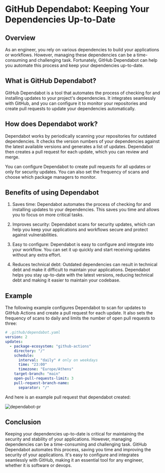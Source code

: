 # GitHub Dependabot: Keeping Your Dependencies Up-to-Date

## Overview

As an engineer, you rely on various dependencies to build your applications or workflows. However, managing these dependencies can be a time-consuming and challenging task. Fortunately, GitHub Dependabot can help you automate this process and keep your dependencies up-to-date.

## What is GitHub Dependabot?

GitHub Dependabot is a tool that automates the process of checking for and installing updates to your project's dependencies. It integrates seamlessly with GitHub, and you can configure it to monitor your repositories and create pull requests to update your dependencies automatically.

## How does Dependabot work?

Dependabot works by periodically scanning your repositories for outdated dependencies. It checks the version numbers of your dependencies against the latest available versions and generates a list of updates. Dependabot then creates a pull request for each update, which you can review and merge.

You can configure Dependabot to create pull requests for all updates or only for security updates. You can also set the frequency of scans and choose which package managers to monitor.

## Benefits of using Dependabot

1. Saves time: Dependabot automates the process of checking for and installing updates to your dependencies. This saves you time and allows you to focus on more critical tasks.

2. Improves security: Dependabot scans for security updates, which can help you keep your applications and workflows secure and protect against vulnerabilities.

3. Easy to configure: Dependabot is easy to configure and integrate into your workflow. You can set it up quickly and start receiving updates without any extra effort.

4. Reduces technical debt: Outdated dependencies can result in technical debt and make it difficult to maintain your applications. Dependabot helps you stay up-to-date with the latest versions, reducing technical debt and making it easier to maintain your codebase.

## Example

The following example configures Dependabot to scan for updates to GitHub Actions and create a pull request for each update. It also sets the frequency of scans to daily and limits the number of open pull requests to three:

```yaml
# .github/dependabot.yaml
version: 2
updates:
  - package-ecosystem: "github-actions"
    directory: "/"
    schedule:
      interval: "daily" # only on weekdays
      time: "23:00"
      timezone: "Europe/Athens"
    target-branch: "main"
    open-pull-requests-limit: 3
    pull-request-branch-name:
      separator: "/"
```

And here is an example pull request that dependabot created:

![dependabot-pr](../../../images/security/dependabot-pr.png)

## Conclusion

Keeping your dependencies up-to-date is critical for maintaining the security and stability of your applications. However, managing dependencies can be a time-consuming and challenging task. GitHub Dependabot automates this process, saving you time and improving the security of your applications. It's easy to configure and integrates seamlessly with GitHub, making it an essential tool for any engineer, whether it is software or devops.
